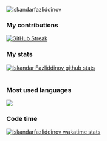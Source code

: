 <p align="left"> <img src="https://komarev.com/ghpvc/?username=iskandarfazliddinov&label=Profile%20views&color=0e75b6&style=flat" alt="iskandarfazliddinov" /> </p>

### My contributions
[![GitHub Streak](https://github-readme-streak-stats.herokuapp.com?user=iskandarfazliddinov&theme=react)](https://git.io/streak-stats)
<br/>
### My stats
[![Iskandar Fazliddinov github stats](https://github-readme-stats.vercel.app/api?username=iskandarfazliddinov&show_icons=true&theme=react)](https://github.com/iskandarfazliddinov/github-readme-stats) <br/><br/>

### Most used languages
![ ](https://github-readme-stats.vercel.app/api/top-langs/?username=iskandarfazliddinov&show_icons=true&theme=react)


### Code time
[![iskandarfazliddinov wakatime stats](https://github-readme-stats.vercel.app/api/wakatime?username=iskandarfazliddinov&show_icons=true&theme=react)](https://github.com/iskandarfazliddinov/github-readme-stats)
<br/>




